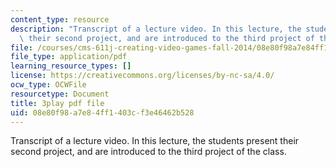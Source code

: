 ```yaml
---
content_type: resource
description: "Transcript of a lecture video. In this lecture, the students present\
  \ their second project, and are introduced to the third project of the class.\t\t"
file: /courses/cms-611j-creating-video-games-fall-2014/08e80f98a7e84ff1403cf3e46462b528_MZSnYgdlV0A.pdf
file_type: application/pdf
learning_resource_types: []
license: https://creativecommons.org/licenses/by-nc-sa/4.0/
ocw_type: OCWFile
resourcetype: Document
title: 3play pdf file
uid: 08e80f98-a7e8-4ff1-403c-f3e46462b528
---
```

Transcript of a lecture video. In this lecture, the students present their second project, and are introduced to the third project of the class.		